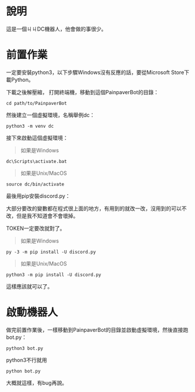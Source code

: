 # 說明
這是一個ㄐㄐDC機器人，他會做的事很少。
# 前置作業
一定要安裝python3，以下步驟Windows沒有反應的話，要從Microsoft Store下載Python。

下載之後解壓縮，
打開終端機，移動到這個PainpaverBot的目錄：

`cd path/to/PainpaverBot`

然後建立一個虛擬環境，名稱舉例dc：

`python3 -m venv dc`

接下來啟動這個虛擬環境：

> 如果是Windows

`dc\Scripts\activate.bat`

> 如果是Unix/MacOS

`source dc/bin/activate`

最後用pip安裝discord.py：


大部分要改的變數都在程式很上面的地方，有用到的就改一改，沒用到的可以不改，但是我不知道會不會壞掉。

TOKEN一定要改就對了。

> 如果是Windows

`py -3 -m pip install -U discord.py`

> 如果是Unix/MacOS

`python3 -m pip install -U discord.py`

這樣應該就可以了。

# 啟動機器人
做完前置作業後，一樣移動到PainpaverBot的目錄並啟動虛擬環境，然後直接跑bot.py：

`python3 bot.py`

python3不行就用

`python bot.py`

大概就這樣，有bug再說。
